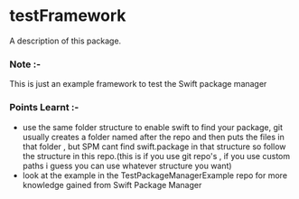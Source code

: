 # testFramework

A description of this package.

### Note :-

This is just an example framework to test the Swift package manager

### Points Learnt :-

- use the same folder structure to enable swift to find your package, git usually creates a folder named after the repo and then puts the files in that folder , but SPM cant find swift.package in that structure so follow the structure in this repo.(this is if you use git repo's , if you use custom paths i guess you can use whatever structure you want)
- look at the example in the TestPackageManagerExample repo for more knowledge gained from Swift Package Manager

